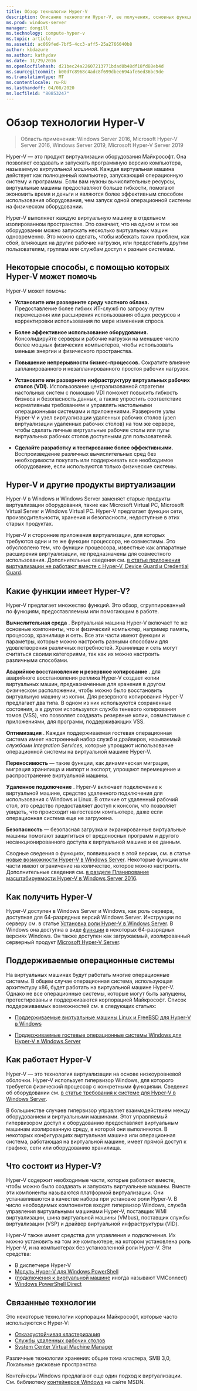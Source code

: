 ```yaml
---
title: Обзор технологии Hyper-V
description: Описание технологии Hyper-V, ее получения, основных функций и общего использования.
ms.prod: windows-server
manager: dongill
ms.technology: compute-hyper-v
ms.topic: article
ms.assetid: ac069fed-7bf5-4cc3-aff5-25a2766040b8
author: kbdazure
ms.author: kathydav
ms.date: 11/29/2016
ms.openlocfilehash: d21bec24a22607213771bdad0b48df18fd88eb4d
ms.sourcegitcommit: b00d7c8968c4adc8f699dbee694afe6ed36bc9de
ms.translationtype: MT
ms.contentlocale: ru-RU
ms.lasthandoff: 04/08/2020
ms.locfileid: "80853247"
---
```

# <a name="hyper-v-technology-overview"></a>Обзор технологии Hyper-V

>Область применения: Windows Server 2016, Microsoft Hyper-V Server 2016, Windows Server 2019, Microsoft Hyper-V Server 2019

Hyper-V — это продукт виртуализации оборудования Майкрософт. Она позволяет создавать и запускать программную версию компьютера, называемую *виртуальной машиной*. Каждая виртуальная машина действует как полноценный компьютер, запускающий операционную систему и программы. Если вам нужны вычислительные ресурсы, виртуальные машины предоставляют больше гибкости, помогают экономить время и деньги и являются более эффективным способом использования оборудования, чем запуск одной операционной системы на физическом оборудовании.

Hyper-V выполняет каждую виртуальную машину в отдельном изолированном пространстве. Это означает, что на одном и том же оборудовании можно запускать несколько виртуальных машин одновременно. Это можно сделать, чтобы избежать таких проблем, как сбой, влияющих на другие рабочие нагрузки, или предоставить другим пользователям, группам или службам доступ к разным системам.

## <a name="some-ways-hyper-v-can-help-you"></a>Некоторые способы, с помощью которых Hyper-V может помочь

Hyper-V может помочь:

- **Установите или разверните среду частного облака.** Предоставление более гибких ИТ-служб по запросу путем перемещения или расширения использования общих ресурсов и корректировки использования по мере изменения спроса.

- **Более эффективное использование оборудования.** Консолидируйте серверы и рабочие нагрузки на меньшее число более мощных физических компьютеров, чтобы использовать меньше энергии и физического пространства.

- **Повышение непрерывности бизнес-процессов.** Сократите влияние запланированного и незапланированного простоя рабочих нагрузок.

- **Установите или разверните инфраструктуру виртуальных рабочих столов (VDI).** Использование централизованной стратегии настольных систем с помощью VDI поможет повысить гибкость бизнеса и безопасность данных, а также упростить соответствие нормативным требованиям и управлять настольными операционными системами и приложениями. Разверните узлы Hyper-V и узел виртуализации удаленных рабочих столов (узел виртуализации удаленных рабочих столов) на том же сервере, чтобы сделать личные виртуальные рабочие столы или пулы виртуальных рабочих столов доступными для пользователей.

- **Сделайте разработку и тестирование более эффективными.** Воспроизведение различных вычислительных сред без необходимости покупать или поддерживать все необходимое оборудование, если используются только физические системы.

## <a name="hyper-v-and-other-virtualization-products"></a>Hyper-V и другие продукты виртуализации

Hyper-V в Windows и Windows Server заменяет старые продукты виртуализации оборудования, такие как Microsoft Virtual PC, Microsoft Virtual Server и Windows Virtual PC. Hyper-V предлагает функции сети, производительности, хранения и безопасности, недоступные в этих старых продуктах.

Hyper-V и сторонние приложения виртуализации, для которых требуются одни и те же функции процессора, не совместимы. Это обусловлено тем, что функции процессора, известные как аппаратные расширения виртуализации, не предназначены для совместного использования. Дополнительные сведения см. [в статье приложения виртуализации не работают вместе с Hyper-V, Device Guard и Credential Guard](https://support.microsoft.com/kb/3204980).

## <a name="what-features-does-hyper-v-have"></a>Какие функции имеет Hyper-V?

Hyper-V предлагает множество функций. Это обзор, сгруппированный по функциям, предоставляемым или помогающим в работе.

**Вычислительная среда** . Виртуальная машина Hyper-V включает те же основные компоненты, что и физический компьютер, например память, процессор, хранилище и сеть. Все эти части имеют функции и параметры, которые можно настроить разными способами для удовлетворения различных потребностей. Хранилище и сеть могут считаться своими категориями, так как их можно настроить различными способами.

**Аварийное восстановление и резервное копирование** . для аварийного восстановления реплика Hyper-V создает копии виртуальных машин, предназначенные для хранения в другом физическом расположении, чтобы можно было восстановить виртуальную машину из копии. Для резервного копирования Hyper-V предлагает два типа. В одном из них используются сохраненные состояния, а в другом используется служба теневого копирования томов (VSS), что позволяет создавать резервные копии, совместимые с приложениями, для программ, поддерживающих VSS.

**Оптимизация** . Каждая поддерживаемая гостевая операционная система имеет настроенный набор служб и драйверов, называемый *службами Integration Services*, которые упрощают использование операционной системы на виртуальной машине Hyper-V.

**Переносимость** — такие функции, как динамическая миграция, миграция хранилища и импорт и экспорт, упрощают перемещение и распространение виртуальной машины.

**Удаленное подключение** . Hyper-V включает подключение к виртуальной машине, средство удаленного подключения для использования с Windows и Linux. В отличие от удаленный рабочий стол, это средство предоставляет доступ к консоли, что позволяет увидеть, что происходит на гостевом компьютере, даже если операционная система еще не загружена.

**Безопасность** — безопасная загрузка и экранированные виртуальные машины помогают защититься от вредоносных программ и другого несанкционированного доступа к виртуальной машине и ее данным.

Сводные сведения о функциях, появившихся в этой версии, см. в статье [новые возможности Hyper-V в Windows Server](What-s-new-in-Hyper-V-on-Windows.md). Некоторые функции или части имеют ограничение на количество, которое можно настроить. Дополнительные сведения см. [в разделе Планирование масштабируемости Hyper-V в Windows Server 2016](plan/Plan-for-Hyper-V-scalability-in-Windows-Server-2016.md).

## <a name="how-to-get-hyper-v"></a>Как получить Hyper-V

Hyper-V доступен в Windows Server и Windows, как роль сервера, доступная для 64-разрядных версий Windows Server. Инструкции по серверу см. в статье [Установка роли Hyper-V в Windows Server](get-started/Install-the-Hyper-V-role-on-Windows-Server.md). В Windows она доступна в виде [функции](https://docs.microsoft.com/virtualization/hyper-v-on-windows/index) в некоторых 64-разрядных версиях Windows. Он также доступен как загружаемый, изолированный серверный продукт [Microsoft Hyper-V Server](https://www.microsoft.com/evalcenter/evaluate-hyper-v-server-2019).

## <a name="supported-operating-systems"></a>Поддерживаемые операционные системы

На виртуальных машинах будут работать многие операционные системы. В общем случае операционная система, использующая архитектуру x86, будет работать на виртуальной машине Hyper-V. Однако не все операционные системы, которые могут быть запущены, протестированы и поддерживаются корпорацией Майкрософт. Список поддерживаемых возможностей см. в следующих статьях:

- [Поддерживаемые виртуальные машины Linux и FreeBSD для Hyper-V в Windows](Supported-Linux-and-FreeBSD-virtual-machines-for-Hyper-V-on-Windows.md)

- [Поддерживаемые гостевые операционные системы Windows для Hyper-V в Windows Server](Supported-Windows-guest-operating-systems-for-Hyper-V-on-Windows.md)

## <a name="how-hyper-v-works"></a>Как работает Hyper-V

Hyper-V — это технология виртуализации на основе низкоуровневой оболочки. Hyper-V использует гипервизор Windows, для которого требуется физический процессор с конкретными функциями. Сведения об оборудовании см. [в статье требования к системе для Hyper-V в Windows Server](System-requirements-for-Hyper-V-on-Windows.md).

В большинстве случаев гипервизор управляет взаимодействием между оборудованием и виртуальными машинами. Этот управляемый гипервизором доступ к оборудованию предоставляет виртуальным машинам изолированную среду, в которой они выполняются. В некоторых конфигурациях виртуальная машина или операционная система, работающая на виртуальной машине, имеет прямой доступ к графике, сети или оборудованию хранилища.

## <a name="what-does-hyper-v-consist-of"></a>Что состоит из Hyper-V?

Hyper-V содержит необходимые части, которые работают вместе, чтобы можно было создавать и запускать виртуальные машины. Вместе эти компоненты называются платформой виртуализации. Они устанавливаются в качестве набора при установке роли Hyper-V. В число необходимых компонентов входят гипервизор Windows, служба управления виртуальными машинами Hyper-V, поставщик WMI виртуализации, шина виртуальной машины (VMbus), поставщик службы виртуализации (VSP) и драйвер виртуальной инфраструктуры (VID).

Hyper-V также имеет средства для управления и подключения. Их можно установить на том же компьютере, на котором установлена роль Hyper-V, и на компьютерах без установленной роли Hyper-V. Эти средства:

- В диспетчере Hyper-V
- [Модуль Hyper-V для Windows PowerShell](https://docs.microsoft.com/powershell/module/hyper-v/index)
- \([подключения к виртуальной машине](https://docs.microsoft.com/windows-server/virtualization/hyper-v/learn-more/hyper-v-virtual-machine-connect) иногда называют VMConnect\)
- [Windows PowerShell Direct](manage/Manage-Windows-virtual-machines-with-PowerShell-Direct.md)

## <a name="related-technologies"></a>Связанные технологии

Это некоторые технологии корпорации Майкрософт, которые часто используются с Hyper-V:

- [Отказоустойчивая кластеризация](../../failover-clustering/whats-new-in-failover-clustering.md)
- [Службы удаленных рабочих столов](../../remote/remote-desktop-services/Host-desktops-and-apps-in-Remote-Desktop-Services.md)
- [System Center Virtual Machine Manager](https://docs.microsoft.com/system-center/vmm/overview)

Различные технологии хранения: общие тома кластера, SMB 3,0, Локальные дисковые пространства

Контейнеры Windows предлагают еще один подход к виртуализации. См. библиотеку [контейнеров Windows](https://docs.microsoft.com/virtualization/windowscontainers/index) на сайте MSDN.
